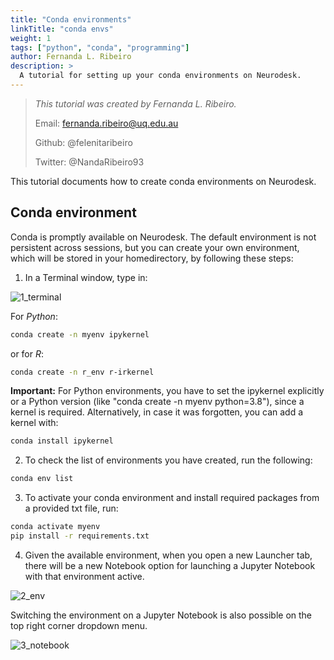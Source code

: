 ```yaml
---
title: "Conda environments"
linkTitle: "conda envs"
weight: 1
tags: ["python", "conda", "programming"]
author: Fernanda L. Ribeiro
description: > 
  A tutorial for setting up your conda environments on Neurodesk.
---
```



> _This tutorial was created by Fernanda L. Ribeiro._ 
>
> Email: fernanda.ribeiro@uq.edu.au
>
> Github: @felenitaribeiro
>
> Twitter: @NandaRibeiro93
>
<!-- Fill in your personal details above so that we can credit the tutorial to you. Feel free to add any additional contact details i.e. website, or remove those that are irrelevant -->

This tutorial documents how to create conda environments on Neurodesk. 

## Conda environment

Conda is promptly available on Neurodesk. The default environment is not persistent across sessions, but you can create your own environment, which will be stored in your homedirectory, by following these steps:

1. In a Terminal window, type in:

![1_terminal](/conda/1_terminal.png '1_terminal')

For *Python*:
```bash
conda create -n myenv ipykernel
```
or for *R*:
```bash
conda create -n r_env r-irkernel
```

**Important:** For Python environments, you have to set the ipykernel explicitly or a Python version (like "conda create -n myenv python=3.8"), since a kernel is required. Alternatively, in case it was forgotten, you can add a kernel with:

```bash
conda install ipykernel
```

2. To check the list of environments you have created, run the following:

```bash
conda env list
```

3. To activate your conda environment and install required packages from a provided txt file, run:

```bash
conda activate myenv
pip install -r requirements.txt
```

4. Given the available environment, when you open a new Launcher tab, there will be a new Notebook option for launching a Jupyter Notebook with that environment active. 

![2_env](/conda/2_env.png '2_env')

Switching the environment on a Jupyter Notebook is also possible on the top right corner dropdown menu.

![3_notebook](/conda/3_notebook.png '3_notebook')